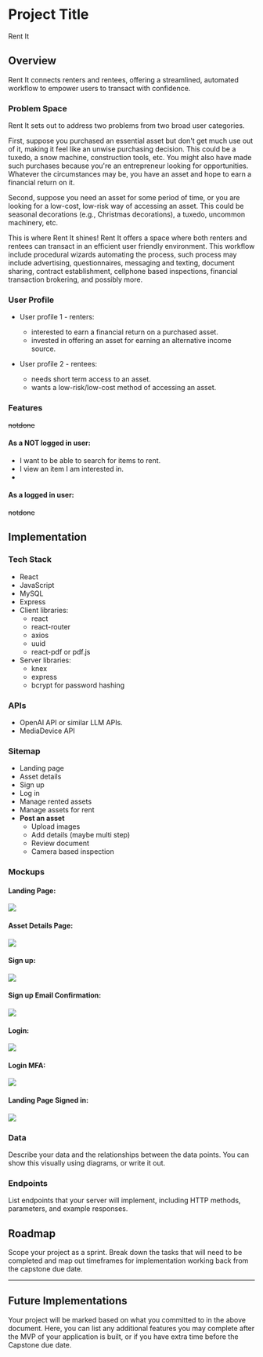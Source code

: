# Project Title

Rent It

## Overview

Rent It connects renters and rentees, offering a streamlined, automated workflow to empower users to transact with confidence.

### Problem Space

Rent It sets out to address two problems from two broad user categories.

First, suppose you purchased an essential asset but don't get much use out of it, making it feel like an unwise purchasing decision. This could be a tuxedo, a snow machine, construction tools, etc. You might also have made such purchases because you're an entrepreneur looking for opportunities. Whatever the circumstances may be, you have an asset and hope to earn a financial return on it.

Second, suppose you need an asset for some period of time, or you are looking for a low-cost, low-risk way of accessing an asset. This could be seasonal decorations (e.g., Christmas decorations), a tuxedo, uncommon machinery, etc.

This is where Rent It shines! Rent It offers a space where both renters and rentees can transact in an efficient user friendly environment. This workflow include procedural wizards automating the process, such process may include advertising, questionnaires, messaging and texting, document sharing, contract establishment, cellphone based inspections, financial transaction brokering, and possibly more. 

### User Profile

- User profile 1 - renters:
    - interested to earn a financial return on a purchased asset. 
    - invested in offering an asset for earning an alternative income source.

- User profile 2 - rentees:
    - needs short term access to an asset.
    - wants a low-risk/low-cost method of accessing an asset. 

### Features
~~notdone~~
#### As a NOT logged in user:
- I want to be able to search for items to rent.
- I view an item I am interested in. 
- 

#### As a logged in user:

~~notdone~~

## Implementation

### Tech Stack

- React
- JavaScript
- MySQL
- Express
- Client libraries: 
    - react
    - react-router
    - axios
    - uuid
    - react-pdf or pdf.js
- Server libraries:
    - knex
    - express
    - bcrypt for password hashing

### APIs

- OpenAI API or similar LLM APIs. 
- MediaDevice API

### Sitemap

- Landing page
- Asset details
- Sign up
- Log in
- Manage rented assets
- Manage assets for rent
- **Post an asset**
    - Upload images
    - Add details (maybe multi step)
    - Review document 
    - Camera based inspection 

### Mockups

#### Landing Page:
![](./landing-page.png)

#### Asset Details Page:
![](./asset-details-page.png)

#### Sign up:
![](./account-sign-up.png)

#### Sign up Email Confirmation:
![](./account-sign-up-confirmation.png)

#### Login:
![](./account-login.png)

#### Login MFA:
![](./account-login-mfa.png)

#### Landing Page Signed in:
![](./landing-page-signed-in.png)

### Data

Describe your data and the relationships between the data points. You can show this visually using diagrams, or write it out. 

### Endpoints

List endpoints that your server will implement, including HTTP methods, parameters, and example responses.

## Roadmap

Scope your project as a sprint. Break down the tasks that will need to be completed and map out timeframes for implementation working back from the capstone due date. 

---

## Future Implementations
Your project will be marked based on what you committed to in the above document. Here, you can list any additional features you may complete after the MVP of your application is built, or if you have extra time before the Capstone due date.